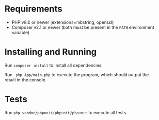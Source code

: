 # Requirements

* PHP v8.0 or newer (extensions=mbstring, openssl)
* Composer v2.1 or newer
(both must be present in the `PATH` environment variable)

# Installing and Running

Run `composer install` to install all dependencies.

Run ` php App/main.php` to execute the program, which should output the result in the console.

# Tests

Run `php vendor/phpunit/phpunit/phpunit` to execute all tests.

